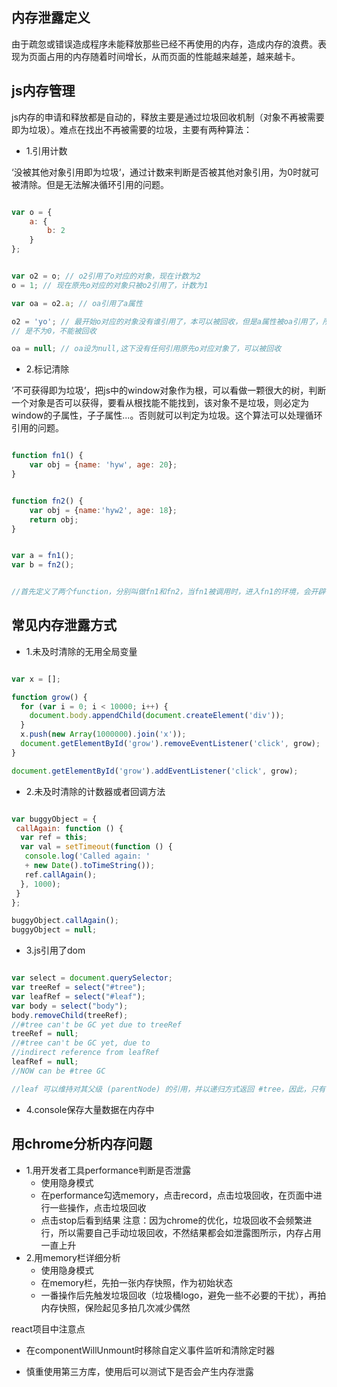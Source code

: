 ## 内存泄露定义
由于疏忽或错误造成程序未能释放那些已经不再使用的内存，造成内存的浪费。表现为页面占用的内存随着时间增长，从而页面的性能越来越差，越来越卡。

## js内存管理
js内存的申请和释放都是自动的，释放主要是通过垃圾回收机制（对象不再被需要即为垃圾）。难点在找出不再被需要的垃圾，主要有两种算法：
 
- 1.引用计数

‘没被其他对象引用即为垃圾‘，通过计数来判断是否被其他对象引用，为0时就可被清除。但是无法解决循环引用的问题。

```js

var o = {
	a: {
		b: 2
	}
};


var o2 = o; // o2引用了o对应的对象，现在计数为2
o = 1; // 现在原先o对应的对象只被o2引用了，计数为1

var oa = o2.a; // oa引用了a属性

o2 = 'yo'; // 最开始o对应的对象没有谁引用了，本可以被回收，但是a属性被oa引用了，所以引用计数还
// 是不为0，不能被回收

oa = null; // oa设为null,这下没有任何引用原先o对应对象了，可以被回收
```

- 2.标记清除

’不可获得即为垃圾‘，把js中的window对象作为根，可以看做一颗很大的树，判断一个对象是否可以获得，要看从根找能不能找到，该对象不是垃圾，则必定为window的子属性，子子属性...。否则就可以判定为垃圾。这个算法可以处理循环引用的问题。
```js

function fn1() {
	var obj = {name: 'hyw', age: 20};
}


function fn2() {
	var obj = {name:'hyw2', age: 18};
	return obj;
}


var a = fn1();
var b = fn2();


//首先定义了两个function，分别叫做fn1和fn2，当fn1被调用时，进入fn1的环境，会开辟一块内存存放对象obj，被标记记入环境;，而当调用结束后，出了fn1的环境，那么该块内存会被js引擎中的垃圾回收器自动释放；在fn2被调用的过程中，返回的对象被全局变量b所指向，所以该块内存并不会被释放。
```

## 常见内存泄露方式
- 1.未及时清除的无用全局变量

```js

var x = [];

function grow() {
  for (var i = 0; i < 10000; i++) {
    document.body.appendChild(document.createElement('div'));
  }
  x.push(new Array(1000000).join('x'));
  document.getElementById('grow').removeEventListener('click', grow);
}

document.getElementById('grow').addEventListener('click', grow);


```

- 2.未及时清除的计数器或者回调方法
 
```js

var buggyObject = {
 callAgain: function () {
  var ref = this;
  var val = setTimeout(function () {
   console.log('Called again: ' 
   + new Date().toTimeString()); 
   ref.callAgain();
  }, 1000);
 }
};

buggyObject.callAgain();
buggyObject = null;
```

- 3.js引用了dom

```js

var select = document.querySelector;
var treeRef = select("#tree");
var leafRef = select("#leaf");
var body = select("body");
body.removeChild(treeRef);
//#tree can't be GC yet due to treeRef
treeRef = null;
//#tree can't be GC yet, due to 
//indirect reference from leafRef
leafRef = null;
//NOW can be #tree GC

//leaf 可以维持对其父级 (parentNode) 的引用，并以递归方式返回 #tree，因此，只有 leafRef 被作废后，#tree 下的整个树才会被清除
```

- 4.console保存大量数据在内存中
 

## 用chrome分析内存问题
- 1.用开发者工具performance判断是否泄露
    - 使用隐身模式
    - 在performance勾选memory，点击record，点击垃圾回收，在页面中进行一些操作，点击垃圾回收
    - 点击stop后看到结果
注意：因为chrome的优化，垃圾回收不会频繁进行，所以需要自己手动垃圾回收，不然结果都会如泄露图所示，内存占用一直上升
- 2.用memory栏详细分析
    - 使用隐身模式
    - 在memory栏，先拍一张内存快照，作为初始状态
    - 一番操作后先触发垃圾回收（垃圾桶logo，避免一些不必要的干扰），再拍内存快照，保险起见多拍几次减少偶然



react项目中注意点
- 在componentWillUnmount时移除自定义事件监听和清除定时器

- 慎重使用第三方库，使用后可以测试下是否会产生内存泄露